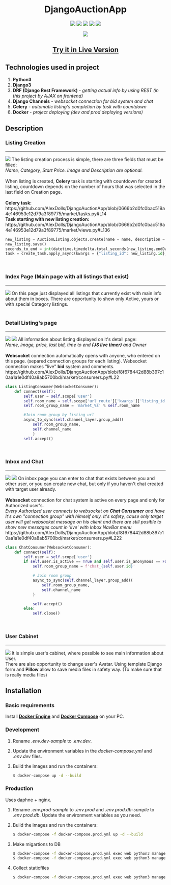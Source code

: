 <h1 align="center">DjangoAuctionApp</h1>
<p align = "center">
<a href = "https://github.com/django/django"><img src = "https://img.shields.io/badge/Django-3.2.9-green"></img></a>
<a href ="https://www.python.org/downloads/release/python-397/"><img src = "https://img.shields.io/badge/Python-3.9.7-green"></img></a>
<a href = "https://www.django-rest-framework.org/"><img src = "https://img.shields.io/badge/DRF-3.12.4-red"></img></a>
<a href = "https://github.com/django/channels"><img src = "https://img.shields.io/badge/DjangoChannels-3.0.4-blue"></img></a>
<a href = "https://github.com/celery/celery"><img src = "https://img.shields.io/badge/Celery-5.2.3-light%20green"></img></a>
</p>
<p align = center>
<img src = "https://i.imgur.com/WoLMzyU.png"><img>
<h2 align = "center"><strong><a href = "#">Try it in Live Version</a></strong></h2>
</p>
<h2>Technologies used in project</h2>
<ol>
<li><strong>Python3</strong></li>
<li><strong>Django3</strong></li>
<li><strong>DRF (Django Rest Framework)</strong> - <i>getting actual info by using REST (in this project by AJAX on frontend)</i></li>
<li><strong>Django Channels</strong> - <i>websocket connection for bid system and chat</i></li>
<li><strong>Celery</strong> - <i>automatic listing's completion by task with countdown</i></li>
<li><strong>Docker</strong> - <i>project deploying (dev and prod deploying versions)</i></li>
</ol>
<h2>Description</h2>
<h3>Listing Creation</h3>
<hr>
<img src = "https://github.com/AlexDolls/DjangoAuctionApp/blob/master/screenshots_readme/createlisting2.png">
  The listing creation process is simple, there are three fields that must be filled:
  <br><i>Name, Category, Start Price. Image and Description are optional.</i>
  <br>
  <br>When listing is created, <strong>Celery</strong> task is starting with countdown for created listing, countdown depends on the number of hours that was selected in the last field on Creation page.
  <br>
  <br><strong>Celery task:</strong><br>
  https://github.com/AlexDolls/DjangoAuctionApp/blob/0666b2d0fc0bac519a4e146953e12d79a3f89775/market/tasks.py#L14
  <br>
  <strong>Task starting with new listing creation:</strong>
  https://github.com/AlexDolls/DjangoAuctionApp/blob/0666b2d0fc0bac519a4e146953e12d79a3f89775/market/views.py#L136
  
```Python
new_listing = AuctionListing.objects.create(name = name, description = description,loaded_image=image_file,image = image, category = category, user = user, startBid = startBid, creationDate = current_date, endDate = end_date, active = active)
new_listing.save()
seconds_to_end = int(datetime.timedelta.total_seconds(new_listing.endDate - new_listing.creationDate))
task = create_task.apply_async(kwargs = {"listing_id": new_listing.id}, countdown = seconds_to_end)
```
<br>  
<h3>Index Page (Main page with all listings that exist)</h3>
<hr>
<img src = "https://github.com/AlexDolls/DjangoAuctionApp/blob/master/screenshots_readme/indexpage.png">
On this page just displayed all listings that currently exist with main info about them in boxes.
There are opportunity to show only Active, yours or with special Category listings.
<br>
<br>
<h3>Detail Listing's page</h3>
<hr>
<img src = "https://github.com/AlexDolls/DjangoAuctionApp/blob/master/screenshots_readme/listing2.png">
<img src = "https://github.com/AlexDolls/DjangoAuctionApp/blob/master/screenshots_readme/listing2_1.png">
All information about listing displayed on it's detail page:
<br><i>Name, image, price, last bid, time to end <strong>(JS live timer)</strong> and Owner</i>
<br>
<br><strong>Websocket</strong> connection automatically opens with anyone, who entered on this page. (separed connection groups for each listing). Websocket connection makes "live" <strong>bid</strong> system and comments.
<br>
https://github.com/AlexDolls/DjangoAuctionApp/blob/f8f678442d88b397c10aa1a1e0df40a8ab5700bd/market/consumers.py#L22

```Python
class ListingConsumer(WebsocketConsumer):
    def connect(self):
        self.user = self.scope['user']
        self.room_name = self.scope['url_route']['kwargs']['listing_id']
        self.room_group_name = 'market_%s' % self.room_name

        #Join room group by listing url
        async_to_sync(self.channel_layer.group_add)(
            self.room_group_name,
            self.channel_name
            )
        self.accept()
```
<br>
<h3>Inbox and Chat</h3>
<hr>
<img src = "https://github.com/AlexDolls/DjangoAuctionApp/blob/master/screenshots_readme/inbox.png">
<img src = "https://github.com/AlexDolls/DjangoAuctionApp/blob/master/screenshots_readme/chat.png">
On inbox page you can enter to chat that exists between you and other user, or you can create new chat, but only if you haven't chat created with target user already.
<br>
<br><strong>Websocket</strong> connection for chat system is active on every page and only for Authorized user's.
<br>
<i>Every Authorized user connects to websocket on <strong>Chat Consumer</strong> and have it's own "connection group" with himself only. It's safety, cause only target user will get websocket message on his client and there are still posible to show new messages count in 'live' with Inbox NavBar menu</small></i>
<br>
https://github.com/AlexDolls/DjangoAuctionApp/blob/f8f678442d88b397c10aa1a1e0df40a8ab5700bd/market/consumers.py#L222

```Python
class ChatConsumer(WebsocketConsumer):
    def connect(self):
        self.user = self.scope['user']
        if self.user.is_active == True and self.user.is_anonymous == False:
            self.room_group_name = f'chat_{self.user.id}'

            # Join room group
            async_to_sync(self.channel_layer.group_add)(
                self.room_group_name,
                self.channel_name
            )

            self.accept()
        else:
            self.close()

```
<br>
<h3>User Cabinet</h3>
<hr>
<img src = "https://github.com/AlexDolls/DjangoAuctionApp/blob/master/screenshots_readme/usercabinet.png">
It is simple user's cabinet, where possible to see main information about User.
<br>There are also opportunity to change user's Avatar. Using template Django form and <strong>Pillow</strong> allow to save media files in safety way. (To make sure that is really media files)
<br>
<h2>Installation</h2>
<h3>Basic requirements</h3>
Install <a href = "https://docs.docker.com/get-docker/"><strong>Docker Engine</strong></a> and <a href = "https://docs.docker.com/compose/install/"><strong>Docker Compose</strong></a> on your PC.
<h3>Development</h3>

1. Rename *.env.dev-sample* to *.env.dev*.
1. Update the environment variables in the *docker-compose.yml* and *.env.dev* files.
1. Build the images and run the containers:

    ```bash
    $ docker-compose up -d --build
    ```
<h3>Production</h3>
Uses daphne + nginx.

1. Rename *.env.prod-sample* to *.env.prod* and *.env.prod.db-sample* to *.env.prod.db*. Update the environment variables as you need.
1. Build the images and run the containers:

    ```sh
    $ docker-compose -f docker-compose.prod.yml up -d --build
    ```
1. Make migartions to DB

    ```sh
    $ docker-compose -f docker-compose.prod.yml exec web python3 manage.py makemigrations
    $ docker-compose -f docker-compose.prod.yml exec web python3 manage.py migrate
    ```
    
1. Collect staticfiles
    
    ```sh
    $ docker-compose -f docker-compose.prod.yml exec web python3 manage.py collectstatic
    ```
